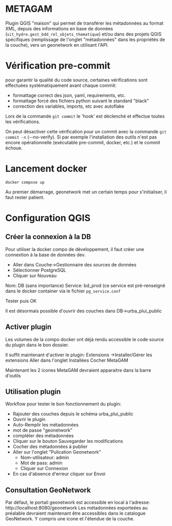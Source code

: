 # METAGAM

Plugin QGIS "maison" qui permet de transférer les métadonnées au format XML, depuis des informations en base de données (`sit_hydre.gest_bdd_rel_objets_thematique`) et/ou dans des projets QGIS spécifiques (remplissage de l'onglet "métadonnées" dans les propriétés de la couche), vers un geonetwork en utilisant l'API.

# Vérification pre-commit

pour garantir la qualité du code source, certaines vérifications sont effectuées systématiquement avant chaque commit:

* formattage correct des json, yaml, requirements, etc.
* formattage forcé des fichiers python suivant le standard "black"
* correction des variables, imports, etc avec autoflake

Lors de la commande `git commit` le 'hook' est déclenché et effectue toutes les vérifications.

On peut désactiver cette vérification pour un commit avec la commande `git commit -n` (--no-verify). Si par exemple l'installation des outils n'est pas encore opérationnelle (exécutable pre-commit, docker, etc.) et le commit échoue.

# Lancement docker

```
docker compose up
```

Au premier démarrage, geonetwork met un certain temps pour s'initialiser, il faut rester patient.

# Configuration QGIS

## Créer la connexion à la DB

Pour utiliser la docker compo de développement, il faut créer une connextion à la base de données dev.

- Aller dans Couche->Gestionnaire des sources de données
- Sélectionner PostgreSQL
- Cliquer sur Nouveau

Nom: DB (sans importance)
Service: bd_prod (ce service est pré-renseigné dans le docker container via le fichier `pg_service.conf`

Tester puis OK

Il est désormais possible d'ouvrir des couches dans DB->urba_plui_public

## Activer plugin

Les volumes de la compo docker ont déjà rendu accessible le code source du plugin dans le bon dossier.

Il suffit maintenant d'activer le plugin:
Extensions ->Installer/Gérer les extensions
Aller dans l'onglet Installées
Cocher MetaGAM

Maintenant les 2 icones MetaGAM devraient apparaitre dans la barre d'outils

## Utilisation plugin

Workflow pour tester le bon fonctionnement du plugin:

- Rajouter des couches depuis le schéma urba_plui_public
- Ouvrir le plugin
- Auto-Remplir les métadonnées
- mot de passe "geonetwork"
- compléter des métadonnées
- Cliquer sur le bouton Sauvegarder les modifications
- Cocher des métadonnées à publier
- Aller sur l'onglet "Pulication Geonetwork"
  - Nom-utilisateur: admin
  - Mot de pass: admin
  - Cliquer sur Connexion
- En cas d'absence d'erreur cliquer sur Envoi

## Consultation GeoNetwork

Par défaut, le portail geonetwork est accessible en local à l'adresse: http://localhost:8080/geonetwork
Les métadonnées exporteées au préalable devraient maintenant être accessibles dans le catalogue GeoNetwork. Y compris une icone et l'étendue de la couche.
